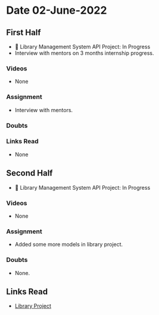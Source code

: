 # Date 02-June-2022

## First Half

- 🔄 Library Management System API Project: In Progress
- Interview with mentors on 3 months internship progress.

### Videos

- None

### Assignment

- Interview with mentors.

### Doubts

### Links Read

- None

## Second Half

- 🔄 Library Management System API Project: In Progress

### Videos

- None

### Assignment

- Added some more models in library project.

### Doubts

- None.

## Links Read

- [Library Project](https://github.com/Yash0510/django_project01_api)
